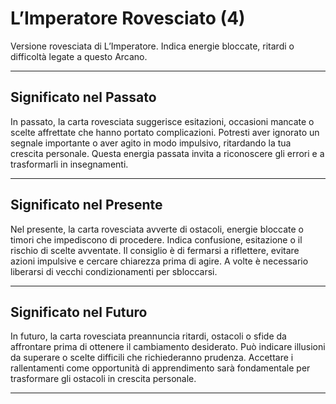 # L’Imperatore Rovesciato (4)

Versione rovesciata di L’Imperatore. Indica energie bloccate, ritardi o difficoltà legate a questo Arcano.

---

## Significato nel Passato  
In passato, la carta rovesciata suggerisce esitazioni, occasioni mancate o scelte affrettate che hanno portato complicazioni. Potresti aver ignorato un segnale importante o aver agito in modo impulsivo, ritardando la tua crescita personale. Questa energia passata invita a riconoscere gli errori e a trasformarli in insegnamenti.

---

## Significato nel Presente  
Nel presente, la carta rovesciata avverte di ostacoli, energie bloccate o timori che impediscono di procedere. Indica confusione, esitazione o il rischio di scelte avventate. Il consiglio è di fermarsi a riflettere, evitare azioni impulsive e cercare chiarezza prima di agire. A volte è necessario liberarsi di vecchi condizionamenti per sbloccarsi.

---

## Significato nel Futuro  
In futuro, la carta rovesciata preannuncia ritardi, ostacoli o sfide da affrontare prima di ottenere il cambiamento desiderato. Può indicare illusioni da superare o scelte difficili che richiederanno prudenza. Accettare i rallentamenti come opportunità di apprendimento sarà fondamentale per trasformare gli ostacoli in crescita personale.

---
